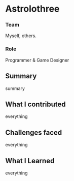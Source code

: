 # Astrolothree

### Team
Myself, others.

### Role
Programmer & Game Designer

## Summary
summary

## What I contributed
everything

## Challenges faced
everything

## What I Learned
everything



